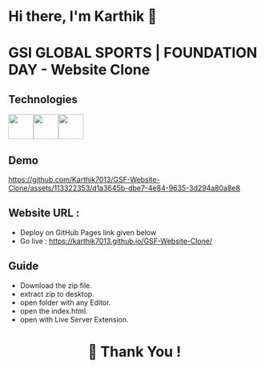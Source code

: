 


# Hi there, I'm Karthik 👋

# GSI GLOBAL SPORTS | FOUNDATION DAY - Website Clone







## Technologies

<img width="50px" src="https://ik.imagekit.io/ybyfbcvb8/html-5.png?updatedAt=1692968478517" margin="50px"/><img width="50px" src="https://ik.imagekit.io/ybyfbcvb8/css-3.png?updatedAt=1692968478430" margin="50px"/><img width="50px" src="https://ik.imagekit.io/ybyfbcvb8/js.png?updatedAt=1692968478459" margin="50px"/>

## Demo

https://github.com/Karthik7013/GSF-Website-Clone/assets/113322353/d1a3645b-dbe7-4e84-9635-3d294a80a8e8

## Website URL :

- Deploy on GitHub Pages link given below
- Go live : https://karthik7013.github.io/GSF-Website-Clone/

## Guide

- Download the zip file.
- extract zip to desktop.
- open folder with any Editor.
- open the index.html.
- open with Live Server Extension.
  
##
<h1 align="center">🤝 Thank You !</h1>





